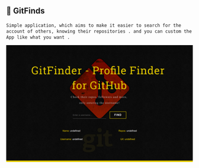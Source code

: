 ## :rocket: GitFinds

	Simple application, which aims to make it easier to search for the account of others, knowing their repositories . and you can custom the App like what you want .

![Result of GitFinder](img/result.png)
